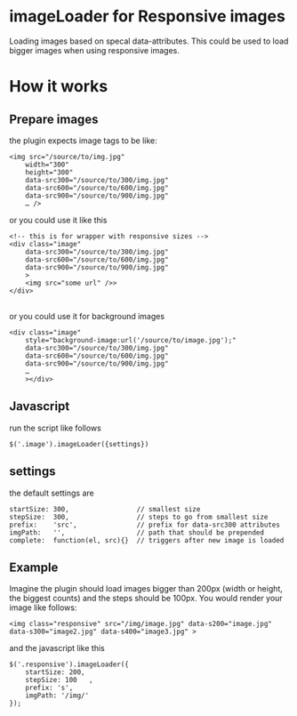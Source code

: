 # imageLoader for Responsive images
Loading images based on specal data-attributes. This could be used to load bigger images when using responsive images.

# How it works

## Prepare images
the plugin expects image tags to be like:

<pre>
<code>&lt;img src="/source/to/img.jpg" 
	width="300" 
	height="300"
	data-src300="/source/to/300/img.jpg"
	data-src600="/source/to/600/img.jpg"
	data-src900="/source/to/900/img.jpg"
	… /&gt;</code></pre>

or you could use it like this

<pre>
<code>&lt;!-- this is for wrapper with responsive sizes --&gt;
&lt;div class="image"
	data-src300="/source/to/300/img.jpg"
	data-src600="/source/to/600/img.jpg"
	data-src900="/source/to/900/img.jpg"
	&gt;
	&lt;img src="some url" />&gt;
&lt;/div&gt;
</code>
</pre>

or you could use it for background images

<pre><code>&lt;div class="image"
	style="background-image:url('/source/to/image.jpg');"
	data-src300="/source/to/300/img.jpg"
	data-src600="/source/to/600/img.jpg"
	data-src900="/source/to/900/img.jpg"
	…
	&gt;&lt;/div&gt;
</code></pre>

## Javascript

run the script like follows
<pre><code>$('.image').imageLoader({settings})</code></pre>

## settings
the default settings are
<pre>
<code>startSize: 300,                 // smallest size
stepSize:  300,                 // steps to go from smallest size
prefix:    'src',               // prefix for data-src300 attributes
imgPath:   '',                  // path that should be prepended
complete:  function(el, src){}  // triggers after new image is loaded
</code></pre>

## Example
Imagine the plugin should load images bigger than 200px (width or height, the biggest counts) and the steps should be 100px. You would render your image like follows:
<pre>
<code>&lt;img class="responsive" src="/img/image.jpg" data-s200="image.jpg" data-s300="image2.jpg" data-s400="image3.jpg" &gt;
</code></pre>

and the javascript like this
<pre>
<code>$('.responsive').imageLoader({
	startSize: 200,
	stepSize: 100	,
	prefix: 's',
	imgPath: '/img/'
});
</code></pre>



